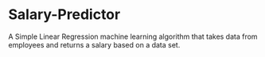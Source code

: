 # Salary-Predictor
A Simple Linear Regression machine learning algorithm that takes data from employees and returns a salary based on a data set.
